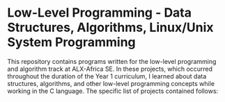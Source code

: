 <h1>Low-Level Programming - Data Structures, Algorithms, Linux/Unix System Programming</h1>
<p>This repository contains programs written for the low-level programming and algorithm track at ALX-Africa SE. In these projects, which occurred throughout the duration of the Year 1 curriculum, I learned about data structures, algorithms, and other low-level programming concepts while working in the C language. The specific list of projects contained follows:<p/>
